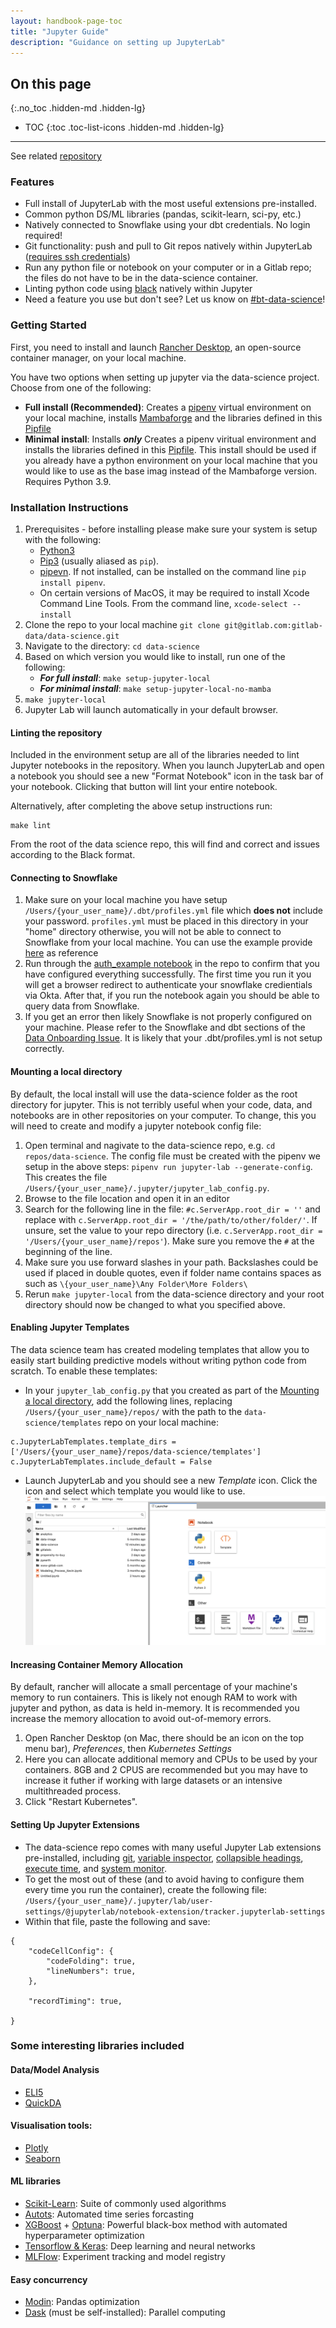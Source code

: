 ```yaml
---
layout: handbook-page-toc
title: "Jupyter Guide"
description: "Guidance on setting up JupyterLab"
---
```


## On this page
{:.no_toc .hidden-md .hidden-lg}

- TOC
{:toc .toc-list-icons .hidden-md .hidden-lg}

---
See related [repository](https://gitlab.com/gitlab-data/data-science)

### Features

- Full install of JupyterLab with the most useful extensions pre-installed. 
- Common python DS/ML libraries (pandas, scikit-learn, sci-py, etc.)
- Natively connected to Snowflake using your dbt credentials. No login required!
- Git functionality: push and pull to Git repos natively within JupyterLab ([requires ssh credentials](https://docs.gitlab.com/ee/ssh/index.html))
- Run any python file or notebook on your computer or in a Gitlab repo; the files do not have to be in the data-science container.
- Linting python code using [black](https://pypi.org/project/black/) natively within Jupyter
- Need a feature you use but don't see? Let us know on [#bt-data-science](https://gitlab.slack.com/archives/C027285JQ4E)!

### Getting Started
First, you need to install and launch [Rancher Desktop](https://rancherdesktop.io/), an open-source container manager, on your local machine.

You have two options when setting up jupyter via the data-science project. Choose from one of the following:
- **Full install (Recommended)**: Creates a [pipenv](https://pypi.org/project/pipenv/) virtual environment on your local machine, installs [Mambaforge](https://github.com/conda-forge/miniforge) and the libraries defined in this [Pipfile](https://gitlab.com/gitlab-data/data-science/-/blob/main/Pipfile) 
- **Minimal install**: Installs **_only_** Creates a pipenv viritual environment and installs the libraries defined in this [Pipfile](https://gitlab.com/gitlab-data/data-science/-/blob/main/Pipfile). This install should be used if you already have a python environment on your local machine that you would like to use as the base imag instead of the Mambaforge version. Requires Python 3.9.

### Installation Instructions

1. Prerequisites - before installing please make sure your system is setup with the following:
   - [Python3](https://www.python.org/)
   - [Pip3](https://pypi.org/project/pip/) (usually aliased as `pip`).
   - [pipevn](https://pypi.org/project/pipenv/). If not installed, can be installed on the command line `pip install pipenv`.
   - On certain versions of MacOS, it may be required to install Xcode Command Line Tools. From the command line, `xcode-select --install`
1. Clone the repo to your local machine `git clone git@gitlab.com:gitlab-data/data-science.git`
1. Navigate to the directory: `cd data-science`
1. Based on which version you would like to install, run one of the following:
    - **_For full install_**: `make setup-jupyter-local`
    - **_For minimal install_**: `make setup-jupyter-local-no-mamba` 
1. `make jupyter-local`
1. Jupyter Lab will launch automatically in your default browser. 

#### Linting the repository

Included in the environment setup are all of the libraries needed to lint Jupyter notebooks in the repository. When you launch JupyterLab and open a notebook you should see a new "Format Notebook" icon in the task bar of your notebook. Clicking that button will lint your entire notebook.

Alternatively, after completing the above setup instructions run: 
```
make lint
```
From the root of the data science repo, this will find and correct and issues according to the Black format. 

#### Connecting to Snowflake

1. Make sure on your local machine you have setup `/Users/{your_user_name}/.dbt/profiles.yml` file which **does not** include your password. `profiles.yml` must be placed in this directory in your "home" directory otherwise, you will not be able to connect to Snowflake from your local machine. You can use the example provide [here](https://gitlab.com/gitlab-data/analytics/-/blob/master/admin/sample_profiles.yml) as reference
1. Run through the [auth_example notebook](https://gitlab.com/gitlab-data/data-science/-/blob/main/examples/auth_example.ipynb) in the repo to confirm that you have configured everything successfully. The first time you run it you will get a browser redirect to authenticate your snowflake credientials via Okta. After that, if you run the notebook again you should be able to query data from Snowflake.  
1. If you get an error then likely Snowflake is not properly configured on your machine. Please refer to the Snowflake and dbt sections of the [Data Onboarding Issue](https://gitlab.com/gitlab-data/analytics/-/blob/master/.gitlab/issue_templates/Data%20Onboarding.md). It is likely that your .dbt/profiles.yml is not setup correctly.


#### Mounting a local directory

By default, the local install will use the data-science folder as the root directory for jupyter. This is not terribly useful when your code, data, and notebooks are in other repositories on your computer. To change, this you will need to create and modify a jupyter notebook config file:
1. Open terminal and nagivate to the data-science repo, e.g. `cd repos/data-science`. The config file must be created with the pipenv we setup in the above steps: `pipenv run jupyter-lab --generate-config`. This creates the file `/Users/{your_user_name}/.jupyter/jupyter_lab_config.py`.
1. Browse to the file location and open it in an editor
1. Search for the following line in the file: `#c.ServerApp.root_dir = ''` and replace with `c.ServerApp.root_dir = '/the/path/to/other/folder/'`. If unsure, set the value to your repo directory (i.e. `c.ServerApp.root_dir = '/Users/{your_user_name}/repos'`). Make sure you remove the `#` at the beginning of the line.
1. Make sure you use forward slashes in your path. Backslashes could be used if placed in double quotes, even if folder name contains spaces as such as `\{your_user_name}\Any Folder\More Folders\`
1. Rerun `make jupyter-local` from the data-science directory and your root directory should now be changed to what you specified above. 

#### Enabling Jupyter Templates

The data science team has created modeling templates that allow you to easily start building predictive models without writing python code from scratch. To enable these templates:
- In your `jupyter_lab_config.py` that you created as part of the [Mounting a local directory](https://about.gitlab.com/handbook/business-technology/data-team/platform/jupyter-guide/#mounting-a-local-directory), add the following lines, replacing `/Users/{your_user_name}/repos/` with the path to the `data-science/templates` repo on your local machine:
```
c.JupyterLabTemplates.template_dirs = ['/Users/{your_user_name}/repos/data-science/templates']
c.JupyterLabTemplates.include_default = False
```
- Launch JupyterLab and you should see a new _Template_ icon. Click the icon and select which template you would like to use.
![alt text](jupyter-screen-shot.png)

#### Increasing Container Memory Allocation

By default, rancher will allocate a small percentage of your machine's memory to run containers. This is likely not enough RAM to work with jupyter and python, as data is held in-memory. It is recommended you increase the memory allocation to avoid out-of-memory errors.
1. Open Rancher Desktop (on Mac, there should be an icon on the top menu bar), _Preferences_, then _Kubernetes Settings_
1. Here you can allocate additional memory and CPUs to be used by your containers. 8GB and 2 CPUS are recommended but you may have to increase it futher if working with large datasets or an intensive multithreaded process.
1. Click "Restart Kubernetes". 

#### Setting Up Jupyter Extensions

- The data-science repo comes with many useful Jupyter Lab extensions pre-installed, including [git](https://github.com/jupyterlab/jupyterlab-git), [variable inspector](https://github.com/lckr/jupyterlab-variableInspector), [collapsible headings](https://github.com/aquirdTurtle/Collapsible_Headings), [execute time](https://github.com/deshaw/jupyterlab-execute-time), and [system monitor](https://github.com/jtpio/jupyterlab-system-monitor). 
- To get the most out of these (and to avoid having to configure them every time you run the container), create the following file: `/Users/{your_user_name}/.jupyter/lab/user-settings/@jupyterlab/notebook-extension/tracker.jupyterlab-settings`
- Within that file, paste the following and save: 

```
{
    "codeCellConfig": {
        "codeFolding": true,
        "lineNumbers": true,
    },
    
    "recordTiming": true,
    
}
```

### Some interesting libraries included

#### Data/Model Analysis

* [ELI5](https://eli5.readthedocs.io/en/latest/overview.html#installation)
* [QuickDA](https://pypi.org/project/quickda/)
  
#### Visualisation tools: 

* [Plotly](https://plotly.com/python/)
* [Seaborn](https://seaborn.pydata.org/)

#### ML libraries

* [Scikit-Learn](https://scikit-learn.org/stable/index.html): Suite of commonly used algorithms
* [Autots](https://pypi.org/project/AutoTS/): Automated time series forcasting
* [XGBoost](https://xgboost.readthedocs.io/en/latest/python/python_intro.html) + [Optuna](https://optuna.org/): Powerful black-box method with automated hyperparameter optimization
* [Tensorflow & Keras](https://www.tensorflow.org/api_docs/python/tf): Deep learning and neural networks
* [MLFlow](https://mlflow.org/docs/latest/index.html): Experiment tracking and model registry

#### Easy concurrency

* [Modin](https://modin.readthedocs.io/en/latest/#): Pandas optimization
* [Dask](https://dask.org/) (must be self-installed): Parallel computing

